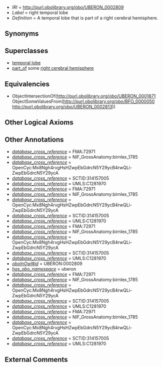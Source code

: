  * *IRI* = http://purl.obolibrary.org/obo/UBERON_0002809
 * *Label* = right temporal lobe
 * *Definition* = A temporal lobe that is part of a right cerebral hemisphere.

## Synonyms


## Superclasses

 * [temporal lobe](../../UBERON/71/UBERON_0001871.md)
 * [part_of](../../BFO/50/BFO_0000050.md) some [right cerebral hemisphere](../../UBERON/13/UBERON_0002813.md)

## Equivalencies

 * ObjectIntersectionOf(<http://purl.obolibrary.org/obo/UBERON_0001871> ObjectSomeValuesFrom(<http://purl.obolibrary.org/obo/BFO_0000050> <http://purl.obolibrary.org/obo/UBERON_0002813>))

## Other Logical Axioms


## Other Annotations

 * *[database_cross_reference](../../ef/oboInOwl#hasDbXref.md)* = FMA:72971
 * *[database_cross_reference](../../ef/oboInOwl#hasDbXref.md)* = NIF_GrossAnatomy:birnlex_1785
 * *[database_cross_reference](../../ef/oboInOwl#hasDbXref.md)* = OpenCyc:Mx8Ngh4rvgHsHZwpEbGdrcN5Y29ycB4rwQLi-ZwpEbGdrcN5Y29ycA
 * *[database_cross_reference](../../ef/oboInOwl#hasDbXref.md)* = SCTID:314157005
 * *[database_cross_reference](../../ef/oboInOwl#hasDbXref.md)* = UMLS:C1281970
 * *[database_cross_reference](../../ef/oboInOwl#hasDbXref.md)* = FMA:72971
 * *[database_cross_reference](../../ef/oboInOwl#hasDbXref.md)* = NIF_GrossAnatomy:birnlex_1785
 * *[database_cross_reference](../../ef/oboInOwl#hasDbXref.md)* = OpenCyc:Mx8Ngh4rvgHsHZwpEbGdrcN5Y29ycB4rwQLi-ZwpEbGdrcN5Y29ycA
 * *[database_cross_reference](../../ef/oboInOwl#hasDbXref.md)* = SCTID:314157005
 * *[database_cross_reference](../../ef/oboInOwl#hasDbXref.md)* = UMLS:C1281970
 * *[database_cross_reference](../../ef/oboInOwl#hasDbXref.md)* = FMA:72971
 * *[database_cross_reference](../../ef/oboInOwl#hasDbXref.md)* = NIF_GrossAnatomy:birnlex_1785
 * *[database_cross_reference](../../ef/oboInOwl#hasDbXref.md)* = OpenCyc:Mx8Ngh4rvgHsHZwpEbGdrcN5Y29ycB4rwQLi-ZwpEbGdrcN5Y29ycA
 * *[database_cross_reference](../../ef/oboInOwl#hasDbXref.md)* = SCTID:314157005
 * *[database_cross_reference](../../ef/oboInOwl#hasDbXref.md)* = UMLS:C1281970
 * *[oboInOwl#id](../../id/oboInOwl#id.md)* = UBERON:0002809
 * *[has_obo_namespace](../../ce/oboInOwl#hasOBONamespace.md)* = uberon
 * *[database_cross_reference](../../ef/oboInOwl#hasDbXref.md)* = FMA:72971
 * *[database_cross_reference](../../ef/oboInOwl#hasDbXref.md)* = NIF_GrossAnatomy:birnlex_1785
 * *[database_cross_reference](../../ef/oboInOwl#hasDbXref.md)* = OpenCyc:Mx8Ngh4rvgHsHZwpEbGdrcN5Y29ycB4rwQLi-ZwpEbGdrcN5Y29ycA
 * *[database_cross_reference](../../ef/oboInOwl#hasDbXref.md)* = SCTID:314157005
 * *[database_cross_reference](../../ef/oboInOwl#hasDbXref.md)* = UMLS:C1281970
 * *[database_cross_reference](../../ef/oboInOwl#hasDbXref.md)* = FMA:72971
 * *[database_cross_reference](../../ef/oboInOwl#hasDbXref.md)* = NIF_GrossAnatomy:birnlex_1785
 * *[database_cross_reference](../../ef/oboInOwl#hasDbXref.md)* = OpenCyc:Mx8Ngh4rvgHsHZwpEbGdrcN5Y29ycB4rwQLi-ZwpEbGdrcN5Y29ycA
 * *[database_cross_reference](../../ef/oboInOwl#hasDbXref.md)* = SCTID:314157005
 * *[database_cross_reference](../../ef/oboInOwl#hasDbXref.md)* = UMLS:C1281970

## External Comments

